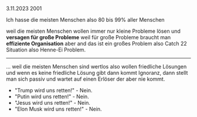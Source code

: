 3.11.2023 2001

Ich hasse die meisten Menschen
also 80 bis 99% aller Menschen

weil die meisten Menschen
wollen immer nur
kleine Probleme lösen
und **versagen für große Probleme**
weil für große Probleme
braucht man
**effiziente Organisation**
aber and das
ist ein großes Problem
also Catch 22 Situation
also Henne-Ei Problem.

----

... weil die meisten Menschen
sind wertlos
also wollen friedliche Lösungen
und wenn es
keine friedliche Lösung gibt
dann kommt Ignoranz,
dann stellt man sich passiv
und wartet auf einen Erlöser
der aber nie kommt.

- "Trump wird uns retten!" - Nein.
- "Putin wird uns retten!" - Nein.
- "Jesus wird uns retten!" - Nein.
- "Elon Musk wird uns retten!" - Nein.
